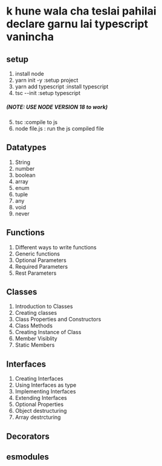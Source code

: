 
# k hune wala cha teslai pahilai declare garnu lai typescript vanincha

## setup

1. install node
2. yarn init -y :setup project
3. yarn add typescript :install typescript
4. tsc --init :setup typescript
##### (NOTE: USE NODE VERSION 18 to work)
5. tsc :compile to js  
6. node file.js : run the js compiled file

## Datatypes
1. String
2. number
3. boolean
4. array
5. enum
6. tuple
7. any 
8. void
9. never

## Functions
1. Different ways to write functions
2. Generic functions
3. Optional Parameters
4. Required Parameters
5. Rest Parameters

## Classes
1. Introduction to Classes
2. Creating classes
3. Class Properties and Constructors
4. Class Methods
5. Creating Instance of Class
6. Member Visiblity
7. Static Members


## Interfaces
1. Creating Interfaces
2. Using Interfaces as type
3. Implementing Interfaces
4. Extending Interfaces
5. Optional Properties
6. Object destructuring
7. Array destrcturing


## Decorators
## esmodules